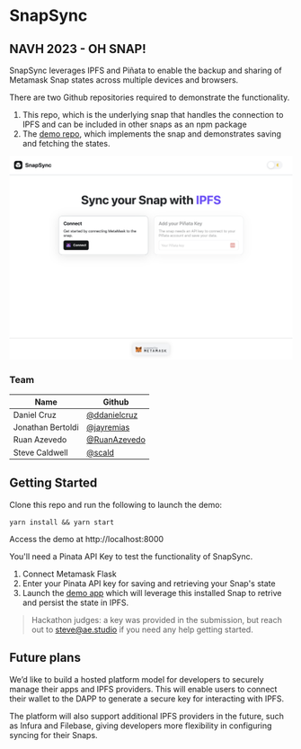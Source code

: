 # SnapSync

## NAVH 2023 - OH SNAP!

SnapSync leverages IPFS and Piñata to enable the backup and sharing of Metamask Snap states across multiple devices and browsers.

There are two Github repositories required to demonstrate the functionality.

1. This repo, which is the underlying snap that handles the connection to IPFS and can be included in other snaps as an npm package
2. The [demo repo](https://github.com/agencyenterprise/navh23-snapsync), which implements the snap and demonstrates saving and fetching the states.

![img](./snapsync-screenshot.png)

### Team

| Name              | Github                                             |
| ----------------- | -------------------------------------------------- |
| Daniel Cruz       | [@ddanielcruz](https://www.github.com/ddanielcruz) |
| Jonathan Bertoldi | [@jayremias](https://www.github.com/jayremias)     |
| Ruan Azevedo      | [@RuanAzevedo](https://www.github.com/ruanazevedo) |
| Steve Caldwell    | [@scald](https://www.github.com/scald)             |

## Getting Started

Clone this repo and run the following to launch the demo:

```shell
yarn install && yarn start
```

Access the demo at http://localhost:8000

You'll need a Pinata API Key to test the functionality of SnapSync.

1. Connect Metamask Flask
2. Enter your Pinata API key for saving and retrieving your Snap's state
3. Launch the [demo app](https://github.com/agencyenterprise/navh23-snapsync) which will leverage this installed Snap to retrive and persist the state in IPFS.

> Hackathon judges: a key was provided in the submission, but reach out to steve@ae.studio if you need any help getting started.

## Future plans

We’d like to build a hosted platform model for developers to securely manage their apps and IPFS providers. This will enable users to connect their wallet to the DAPP to generate a secure key for interacting with IPFS.

The platform will also support additional IPFS providers in the future, such as Infura and Filebase, giving developers more flexibility in configuring syncing for their Snaps.
